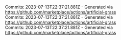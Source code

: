 Commits: 2023-07-13T22:37:21.881Z - Generated via https://github.com/marketplace/actions/artificial-grass
<br>
Commits: 2023-07-13T22:37:21.881Z - Generated via https://github.com/marketplace/actions/artificial-grass
<br>
Commits: 2023-07-13T22:37:21.881Z - Generated via https://github.com/marketplace/actions/artificial-grass
<br>

